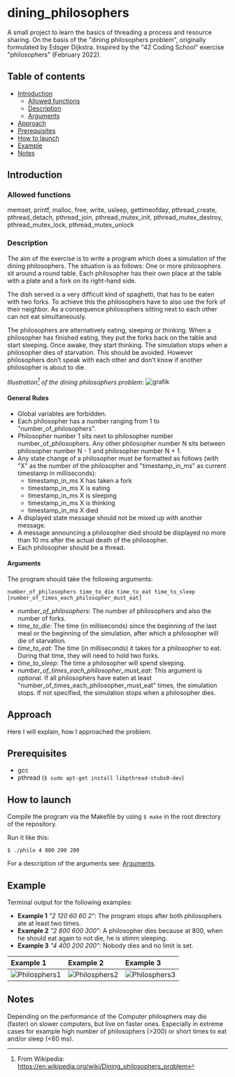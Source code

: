 # dining_philosophers
A small project to learn the basics of threading a process and resource sharing. On the basis of the "dining philosophers problem", originally formulated by Edsger Dijkstra. Inspired by the "42 Coding School" exercise "philosophers" (February 2022).

## Table of contents
* [Introduction](#introduction)
  * [Allowed functions](#allowed-functions)
  * [Description](#description)
  * [Arguments](#arguments)
* [Approach](#approach)
* [Prerequisites](#prerequisites)
* [How to launch](#how-to-launch)
* [Example](#example)
* [Notes](#notes)

## Introduction

### Allowed functions
memset, printf, malloc, free, write, usleep, gettimeofday, pthread_create, pthread_detach, pthread_join, pthread_mutex_init, pthread_mutex_destroy, pthread_mutex_lock, pthread_mutex_unlock

### Description
The aim of the exercise is to write a program which does a simulation of the dining philosophers. The situation is as follows:
One or more philosophers sit around a round table. Each philosopher has their own place at the table with a plate and a fork on its right-hand side.

The dish served is a very difficult kind of spaghetti, that has to be eaten with two forks. To achieve this the philosophers have to also use the fork of their neighbor. As a consequence philosophers sitting next to each other can not eat simultaneously.

The philosophers are alternatively eating, sleeping or thinking. When a philosopher has finished eating, they put the forks back on the table and start sleeping. Once awake, they start thinking. The simulation stops when a philosopher dies of starvation. This should be avoided. However philosophers don’t speak with each other and don’t know if another philosopher is about to die.

_Illustration[^1] of the dining philosophers problem_:
![grafik](https://user-images.githubusercontent.com/80413516/154969574-e0201e98-c453-4f77-9eba-93da381f5783.png)
[^1]: From Wikipedia: https://en.wikipedia.org/wiki/Dining_philosophers_problem

#### General Rules
* Global variables are forbidden.
* Each philosopher has a number ranging from 1 to "number_of_philosophers".
* Philosopher number 1 sits next to philosopher number number_of_philosophers. Any other philosopher number N sits between philosopher number N - 1 and philosopher number N + 1.
* Any state change of a philosopher must be formatted as follows (with "X" as the number of the philosopher and "timestamp_in_ms" as current timestamp in milliseconds):
  * timestamp_in_ms X has taken a fork
  * timestamp_in_ms X is eating
  * timestamp_in_ms X is sleeping
  * timestamp_in_ms X is thinking
  * timestamp_in_ms X died
* A displayed state message should not be mixed up with another message.
* A message announcing a philosopher died should be displayed no more than 10 ms after the actual death of the philosopher.
* Each philosopher should be a thread.

#### Arguments
The program should take the following arguments:
```
number_of_philosophers time_to_die time_to_eat time_to_sleep [number_of_times_each_philosopher_must_eat]
```
* _number_of_philosophers_: The number of philosophers and also the number of forks.
* _time_to_die_: The time (in milliseconds) since the beginning of the last meal or the beginning of the simulation, after which a philosopher will die of starvation. 
* _time_to_eat_: The time (in milliseconds) it takes for a philosopher to eat. During that time, they will need to hold two forks.
* _time_to_sleep_: The time a philosopher will spend sleeping.
* _number_of_times_each_philosopher_must_eat_: This argument is optional. If all philosophers have eaten at least "number_of_times_each_philosopher_must_eat" times, the simulation stops. If not specified, the simulation stops when a philosopher dies.

## Approach
Here I will explain, how I approached the problem.

## Prerequisites
* gcc
* pthread (```$ sudo apt-get install libpthread-stubs0-dev```)


## How to launch
Compile the program via the Makefile by using ```$ make``` in the root directory of the repository.

Run it like this:

```
$ ./philo 4 800 200 200
```
For a description of the arguments see: [Arguments](#arguments).


## Example
Terminal output for the following examples:

* __Example 1__ _"2 120 60 60 2"_: The program stops after both philosophers ate at least two times.
* __Example 2__ _"2 800 600 300"_: A philosopher dies because at 800, when he should eat again to not die, he is stimm sleeping.
* __Example 3__ _"4 400 200 200"_: Nobody dies and no limit is set.

| __Example 1__ | __Example 2__ | __Example 3__ |
| :---- | :---- | :---- |
| ![Philosphers1](https://user-images.githubusercontent.com/80413516/155484192-e887fb65-a58b-445a-b8cb-93df346184a7.gif) | ![Philosphers2](https://user-images.githubusercontent.com/80413516/155485691-d0efe8bb-9e02-4f41-a716-44b1d0a2a6a5.gif) | ![Philosphers3](https://user-images.githubusercontent.com/80413516/155485700-f430e75f-c312-4b41-86bd-c2aa6fb8d71a.gif) |

## Notes
Depending on the performance of the Computer philosphers may die (faster) on slower computers, but live on faster ones. Especially in extreme cases for example high number of philosophers (>200) or short times to eat and/or sleep (<60 ms).

